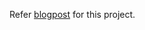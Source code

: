 Refer [blogpost](https://medium.com/@alikomurcu/computer-graphics-ii-hw-3-63f65685dd19) for this project.